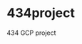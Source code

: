 # 434project
434 GCP project


[![<djs21905>](https://circleci.com/<gh>/<djs21905>/<myrepo>.svg?style=svg)](https://app.circleci.com/pipelines/github/djs21905/myrepo)